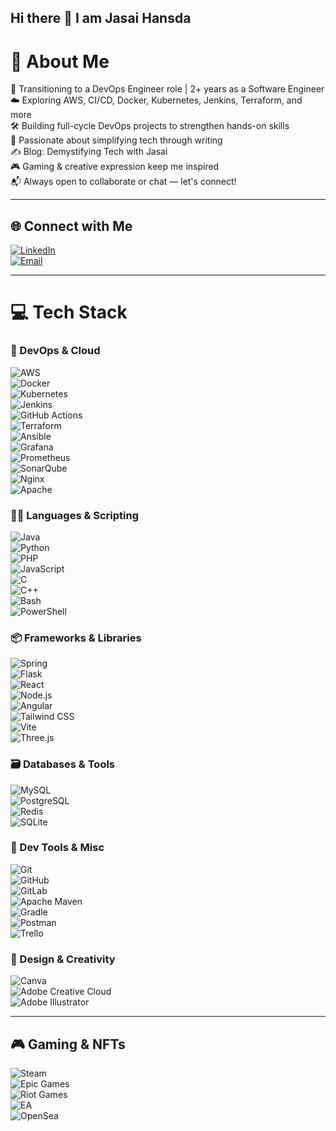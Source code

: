 ## Hi there 👋 I am Jasai Hansda



# 💫 About Me  
🎯 Transitioning to a DevOps Engineer role | 2+ years as a Software Engineer  
☁️ Exploring AWS, CI/CD, Docker, Kubernetes, Jenkins, Terraform, and more  
🛠️ Building full-cycle DevOps projects to strengthen hands-on skills  
🧠 Passionate about simplifying tech through writing  
✍️ Blog: Demystifying Tech with Jasai  
🎮 Gaming & creative expression keep me inspired  
📬 Always open to collaborate or chat — let's connect!

---

## 🌐 Connect with Me  
[![LinkedIn](https://img.shields.io/badge/LinkedIn-%230077B5.svg?style=for-the-badge&logo=linkedin&logoColor=white)](https://www.linkedin.com/in/jasai-hansda-a5bbb3189/)  
[![Email](https://img.shields.io/badge/Email-D14836?style=for-the-badge&logo=gmail&logoColor=white)](mailto:jasaiofficial@gmail.com)

---

# 💻 Tech Stack  

### 🧰 DevOps & Cloud  
![AWS](https://img.shields.io/badge/AWS-%23FF9900.svg?style=flat&logo=amazon-aws&logoColor=white)  
![Docker](https://img.shields.io/badge/docker-%230db7ed.svg?style=flat&logo=docker&logoColor=white)  
![Kubernetes](https://img.shields.io/badge/kubernetes-%23326ce5.svg?style=flat&logo=kubernetes&logoColor=white)  
![Jenkins](https://img.shields.io/badge/jenkins-%232C5263.svg?style=flat&logo=jenkins&logoColor=white)  
![GitHub Actions](https://img.shields.io/badge/github%20actions-%232671E5.svg?style=flat&logo=githubactions&logoColor=white)  
![Terraform](https://img.shields.io/badge/terraform-%235835CC.svg?style=flat&logo=terraform&logoColor=white)  
![Ansible](https://img.shields.io/badge/ansible-%231A1918.svg?style=flat&logo=ansible&logoColor=white)  
![Grafana](https://img.shields.io/badge/grafana-%23F46800.svg?style=flat&logo=grafana&logoColor=white)  
![Prometheus](https://img.shields.io/badge/Prometheus-E6522C?style=flat&logo=Prometheus&logoColor=white)  
![SonarQube](https://img.shields.io/badge/SonarQube-black?style=flat&logo=sonarqube&logoColor=4E9BCD)  
![Nginx](https://img.shields.io/badge/nginx-%23009639.svg?style=flat&logo=nginx&logoColor=white)  
![Apache](https://img.shields.io/badge/apache-%23D42029.svg?style=flat&logo=apache&logoColor=white)

### 🧑‍💻 Languages & Scripting  
![Java](https://img.shields.io/badge/java-%23ED8B00.svg?style=flat&logo=openjdk&logoColor=white)  
![Python](https://img.shields.io/badge/python-3670A0.svg?style=flat&logo=python&logoColor=ffdd54)  
![PHP](https://img.shields.io/badge/php-%23777BB4.svg?style=flat&logo=php&logoColor=white)  
![JavaScript](https://img.shields.io/badge/javascript-%23323330.svg?style=flat&logo=javascript&logoColor=%23F7DF1E)  
![C](https://img.shields.io/badge/c-%2300599C.svg?style=flat&logo=c&logoColor=white)  
![C++](https://img.shields.io/badge/c++-%2300599C.svg?style=flat&logo=c%2B%2B&logoColor=white)  
![Bash](https://img.shields.io/badge/bash-%23121011.svg?style=flat&logo=gnu-bash&logoColor=white)  
![PowerShell](https://img.shields.io/badge/PowerShell-%235391FE.svg?style=flat&logo=powershell&logoColor=white)

### 📦 Frameworks & Libraries  
![Spring](https://img.shields.io/badge/spring-%236DB33F.svg?style=flat&logo=spring&logoColor=white)  
![Flask](https://img.shields.io/badge/flask-%23000.svg?style=flat&logo=flask&logoColor=white)  
![React](https://img.shields.io/badge/react-%2320232a.svg?style=flat&logo=react&logoColor=%2361DAFB)  
![Node.js](https://img.shields.io/badge/node.js-6DA55F.svg?style=flat&logo=node.js&logoColor=white)  
![Angular](https://img.shields.io/badge/angular-%23DD0031.svg?style=flat&logo=angular&logoColor=white)  
![Tailwind CSS](https://img.shields.io/badge/tailwindcss-%2338B2AC.svg?style=flat&logo=tailwind-css&logoColor=white)  
![Vite](https://img.shields.io/badge/vite-%23646CFF.svg?style=flat&logo=vite&logoColor=white)  
![Three.js](https://img.shields.io/badge/threejs-black?style=flat&logo=three.js&logoColor=white)

### 🗃️ Databases & Tools  
![MySQL](https://img.shields.io/badge/mysql-4479A1.svg?style=flat&logo=mysql&logoColor=white)  
![PostgreSQL](https://img.shields.io/badge/postgres-%23316192.svg?style=flat&logo=postgresql&logoColor=white)  
![Redis](https://img.shields.io/badge/redis-%23DD0031.svg?style=flat&logo=redis&logoColor=white)  
![SQLite](https://img.shields.io/badge/sqlite-%2307405e.svg?style=flat&logo=sqlite&logoColor=white)

### 🔧 Dev Tools & Misc  
![Git](https://img.shields.io/badge/git-%23F05033.svg?style=flat&logo=git&logoColor=white)  
![GitHub](https://img.shields.io/badge/github-%23121011.svg?style=flat&logo=github&logoColor=white)  
![GitLab](https://img.shields.io/badge/gitlab-%23181717.svg?style=flat&logo=gitlab&logoColor=white)  
![Apache Maven](https://img.shields.io/badge/Apache%20Maven-C71A36.svg?style=flat&logo=Apache%20Maven&logoColor=white)  
![Gradle](https://img.shields.io/badge/Gradle-02303A.svg?style=flat&logo=Gradle&logoColor=white)  
![Postman](https://img.shields.io/badge/Postman-FF6C37.svg?style=flat&logo=postman&logoColor=white)  
![Trello](https://img.shields.io/badge/Trello-%23026AA7.svg?style=flat&logo=Trello&logoColor=white)

### 🎨 Design & Creativity  
![Canva](https://img.shields.io/badge/Canva-%2300C4CC.svg?style=flat&logo=Canva&logoColor=white)  
![Adobe Creative Cloud](https://img.shields.io/badge/Adobe%20Creative%20Cloud-DA1F26.svg?style=flat&logo=Adobe%20Creative%20Cloud&logoColor=white)  
![Adobe Illustrator](https://img.shields.io/badge/adobe%20illustrator-%23FF9A00.svg?style=flat&logo=adobe%20illustrator&logoColor=white)

---

## 🎮 Gaming & NFTs  
![Steam](https://img.shields.io/badge/steam-%23000000.svg?style=flat&logo=steam&logoColor=white)  
![Epic Games](https://img.shields.io/badge/epicgames-%23313131.svg?style=flat&logo=epicgames&logoColor=white)  
![Riot Games](https://img.shields.io/badge/riotgames-D32936.svg?style=flat&logo=riotgames&logoColor=white)  
![EA](https://img.shields.io/badge/ea-%23000000.svg?style=flat&logo=ea&logoColor=white)  
![OpenSea](https://img.shields.io/badge/OpenSea-%232081E2.svg?style=flat&logo=opensea&logoColor=white)

</div>


<!--
**Jasai007/Jasai007** is a ✨ _special_ ✨ repository because its `README.md` (this file) appears on your GitHub profile.

Here are some ideas to get you started:

- 🔭 I’m currently working on ...
- 🌱 I’m currently learning ...
- 👯 I’m looking to collaborate on ...
- 🤔 I’m looking for help with ...
- 💬 Ask me about ...
- 📫 How to reach me: ...
- 😄 Pronouns: ...
- ⚡ Fun fact: ...
-->
